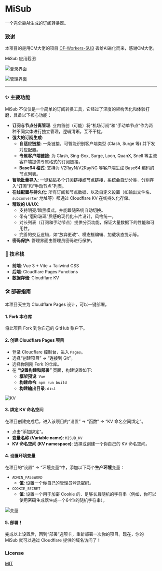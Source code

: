 # MiSub

一个完全靠AI生成的订阅转换器。

### 致谢
本项目的是用CM大佬的项目 [CF-Workers-SUB](https://github.com/cmliu/CF-Workers-SUB) 丢给AI进化而来，感谢CM大佬。

MiSub 应用截图

![登录界面](image-3.png)

![管理界面](image-4.png)

---

### ✨ 主要功能

MiSub 不仅仅是一个简单的订阅转换工具，它经过了深度的架构优化和体验打磨，具备以下核心功能：

* **订阅与节点分离管理**: 业内首创（可能）将“机场订阅”和“手动单节点”作为两种不同实体进行独立管理，逻辑清晰，互不干扰。
* **强大的订阅生成**:
    * **自适应链接**: 一条链接，可智能识别客户端类型 (Clash, Surge 等) 并下发对应配置。
    * **专属客户端链接**: 为 Clash, Sing-Box, Surge, Loon, QuanX, Snell 等主流客户端提供专属格式的订阅链接。
    * **Base64 格式**: 支持为 V2RayN/V2RayNG 等客户端生成 Base64 编码的节点列表。
* **智能批量导入**: 一键粘贴多个订阅链接或节点链接，系统会自动分类，分别存入“订阅”和“手动节点”列表。
* **在线配置与持久化**: 所有订阅和节点数据、以及自定义设置（如输出文件名、`subconverter` 地址等）都通过 Cloudflare KV 在线持久化存储。
* **精致的 UI/UX**:
    * 支持明亮/暗黑模式，并能跟随系统自动切换。
    * 带有“磨砂玻璃”质感的现代化卡片设计，风格统一。
    * 对长列表（订阅和手动节点）提供分页功能，保证大量数据下的性能和可用性。
    * 完善的交互逻辑，如“放弃更改”、模态框编辑、加载状态提示等。
* **密码保护**: 管理界面由管理员密码进行保护。

### 🚀 技术栈

* **前端**: Vue 3 + Vite + Tailwind CSS
* **后端**: Cloudflare Pages Functions
* **数据存储**: Cloudflare KV

### 🛠️ 部署指南

本项目天生为 Cloudflare Pages 设计，可以一键部署。

#### 1. Fork 本仓库
将此项目 Fork 到你自己的 GitHub 账户下。

#### 2. 创建 Cloudflare Pages 项目
* 登录 Cloudflare 控制台，进入 `Pages`。
* 选择“创建项目” -> “连接到 Git”。
* 选择你刚刚 Fork 的仓库。
* 在 **“设置构建和部署”** 页面，构建设置如下:
    * **框架预设**: `Vue`
    * **构建命令**: `npm run build`
    * **构建输出目录**: `dist`

![KV](image-1.png)

#### 3. 绑定 KV 命名空间
在项目创建完成后，进入该项目的“设置” -> “函数” -> “KV 命名空间绑定”。
* 点击“添加绑定”。
* **变量名称 (Variable name)**: `MISUB_KV`
* **KV 命名空间 (KV namespace)**: 选择或创建一个你自己的 KV 命名空间。

#### 4. 设置环境变量
在项目的“设置” -> “环境变量”中，添加以下两个**生产环境**变量：
* `ADMIN_PASSWORD`
    * **值**: 设置一个你自己的管理员登录密码。
* `COOKIE_SECRET`
    * **值**: 设置一个用于加密 Cookie 的、足够长且随机的字符串（例如，你可以使用密码生成器生成一个64位的随机字符串）。

![变量](image.png)

#### 5. 部署！
完成以上设置后，回到“部署”选项卡，重新部署一次你的项目。现在，你的 MiSub 就可以通过 Cloudflare 提供的域名访问了！

### License
[MIT](./LICENSE)